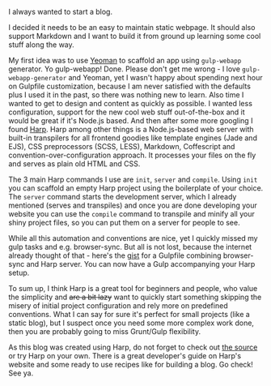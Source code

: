 I always wanted to start a blog.

I decided it needs to be an easy to maintain static webpage. It should also support Markdown and I want to build it from ground up learning some cool stuff along the way.

My first idea was to use [Yeoman](http://yeoman.io/) to scaffold an app using `gulp-webapp` generator. Yo gulp-webapp! Done. Please don't get me wrong - I love `gulp-webapp-generator` and Yeoman, yet I wasn't happy about spending next hour on Gulpfile customization, because I am never satisfied with the defaults plus I used it in the past, so there was nothing new to learn. Also time I wanted to get to design and content as quickly as possible. I wanted less configuration, support for the new cool web stuff out-of-the-box and it would be great if it's Node.js based. And then after some more googling I found [Harp](http://harpjs.com/). Harp among other things is a Node.js-based web server with built-in transpilers for all frontend goodies like template engines (Jade and EJS), CSS preprocessors (SCSS, LESS), Markdown, Coffescript and convention-over-configuration approach. It processes your files on the fly and serves as plain old HTML and CSS.

The 3 main Harp commands I use are `init`, `server` and `compile`. Using `init` you can scaffold an empty Harp project using the boilerplate of your choice. The `server` command starts the development server, which I already mentioned (serves and transpiles) and once you are done developing your website you can use the `compile` command to transpile and minify all your shiny project files, so you can put them on a server for people to see.

While all this automation and conventions are nice, yet I quickly missed my gulp tasks and e.g. browser-sync. But all is not lost, because the internet already thought of that - here's the [gist](https://gist.github.com/geelen/a5fcb013de67f680cb8d) for a Gulpfile combining browser-sync and Harp server. You can now have a Gulp accompanying your Harp setup.

To sum up, I think Harp is a great tool for beginners and people, who value the simplicity and ~~are a bit lazy~~ want to quickly start something skipping the misery of initial project configuration and rely more on predefined conventions. What I can say for sure it's perfect for small projects (like a static blog), but I suspect once you need some more complex work done, then you are probably going to miss Grunt/Gulp flexibility.

As this blog was created using Harp, do not forget to check out [the source](https://github.com/gregolsky/blog) or try Harp on your own. There is a great developer's guide on Harp's website and some ready to use recipes like for building a blog. Go check! See ya.
